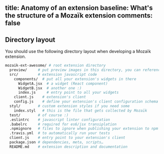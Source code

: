 title: Anatomy of an extension
baseline: What's the structure of a Mozaïk extension
comments: false
---
## Directory layout

You should use the following directory layout when developing a Mozaïk extension.

```sh
mozaik-ext-awesome/ # root extension directory
  preview/     # put preview images in this directory, you can reference them in the README
  src/         # extension javascript code
    components/  # put all your extension's widgets in there
      WidgetA.jsx  # a widget (React component)
      WidgetB.jsx  # another one :)
      index.js     # entry point to all your widgets
    client.js    # extension's client
    config.js    # define your extension's client configuration schema using convict
  styl/        # custom extension styles if you need some
    index.styl   # this is the file that gets collected by Mozaïk
  test/        # of course :)
  .eslintrc    # javascript linter configuration 
  .babelrc     # required for es6/jsx transiplation
  .npmignore   # files to ignore when publishing your extension to npm
  .travis.yml  # to automatically run your tests
  client.js    # entry point to your extension's client
  package.json # dependencies, meta, scripts…
  README.md    # extension description and documentation
```

